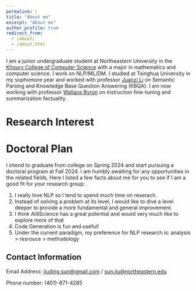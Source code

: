 ```yaml
---
permalink: /
title: "About me"
excerpt: "About me"
author_profile: true
redirect_from: 
  - /about/
  - /about.html
---
```


I am a junior undergraduate student at Northeastern University in the [Khoury College of Computer Science](https://www.khoury.northeastern.edu/) with a major in mathematics and computer science. I work on NLP/ML/DM. I studied at Tsinghua University in my sophomore year and worked with professor [Juanzi Li](http://keg.cs.tsinghua.edu.cn/persons/ljz/) on Semantic Parsing and Knowledge Base Question Answering (KBQA). I am now working with professor [Wallace Byron](https://www.byronwallace.com/) on instruction fine-tuning and summarization factuality.

Research Interest
======


Doctoral Plan
======

I intend to graduate from college on Spring 2024 and start pursuing a doctoral program at Fall 2024. I am humbly awaiting for any opportunities in the related fields. Here I listed a few facts about me for you to see if I am a good fit for your research group:

1. I really love NLP so I tend to spend much time on reserach. 
2. Instead of solving a problem at its level, I would like to dive a level deeper to provide a more fundamental and general improvement.
3. I think AI4Science has a great potential and would very much like to explore more of that
4. Code Generation is fun and useful!
5. Under the current paradigm, my preference for NLP research is: analysis > resrouce > methodology


Contact Information
------
Email Address: jiuding.sun@gmail.com / sun.jiu@northeastern.edu 

Phone number: (401)-871-4285

